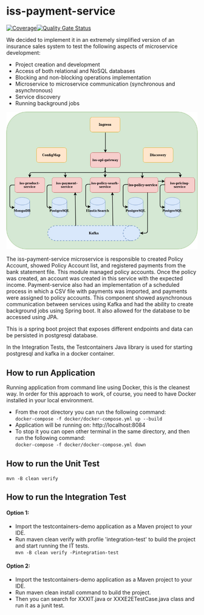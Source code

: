 # iss-payment-service

[![Coverage](https://sonarcloud.io/api/project_badges/measure?project=iss-payment-service&metric=coverage)](https://sonarcloud.io/dashboard?id=iss-payment-service)[![Quality Gate Status](https://sonarcloud.io/api/project_badges/measure?project=iss-payment-service&metric=alert_status)](https://sonarcloud.io/dashboard?id=iss-payment-service)

We decided to implement it in an extremely simplified version of an insurance sales system to test the following aspects of microservice development:

* Project creation and development
* Access of both relational and NoSQL databases
* Blocking and non-blocking operations implementation
* Microservice to microservice communication (synchronous and asynchronous)
* Service discovery
* Running background jobs

![Architecture](https://github.com/MasterCloudApps-Projects/iss-payment-service/blob/master/images/iss-architecture.jpg?raw=true)

The iss-payment-service microservice is responsible to created Policy Account, showed Policy Account list, and registered payments from the bank statement file.
This module managed policy accounts. Once the policy was created, an account was created in this service with the expected income. Payment-service also had an implementation of a scheduled process in which a CSV file with payments was imported, and payments were assigned to policy accounts. This component showed asynchronous communication between services using Kafka and had the ability to create background jobs using Spring boot. It also allowed for the database to be accessed using JPA.

This is a spring boot project that exposes different endpoints and data can be persisted in postgresql database.

In the Integration Tests, the Testcontainers Java library is used for starting postgresql and kafka in a docker container.

## How to run Application

Running application from command line using Docker, this is the cleanest way.
In order for this approach to work, of course, you need to have Docker installed in your local environment.

* From the root directory you can run the following command:<br/>
    ```docker-compose -f docker/docker-compose.yml up --build```
* Application will be running on: http://localhost:8084
* To stop it you can open other terminal in the same directory, and then run the following command:<br/>
    ```docker-compose -f docker/docker-compose.yml down```

## How to run the Unit Test

```mvn -B clean verify```

## How to run the Integration Test

#### Option 1:
* Import the testcontainers-demo application as a Maven project to your IDE.
* Run maven clean verify with profile 'integration-test' to build the project and start running the IT tests.<br/>
    ```mvn -B clean verify -Pintegration-test```

#### Option 2:
* Import the testcontainers-demo application as a Maven project to your IDE.
* Run maven clean install command to build the project.
* Then you can search for XXXIT.java or XXXE2ETestCase.java class and run it as a junit test.

